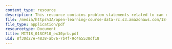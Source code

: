 ```yaml
---
content_type: resource
description: This resource contains problem statements related to can design.
file: /media/https%3A/open-learning-course-data-rc.s3.amazonaws.com/18-01sc-single-variable-calculus-fall-2010/8f30d27e4838ab767b4f9c4a5538df18_MIT18_01SCF10_ex30prb.pdf
file_type: application/pdf
resourcetype: Document
title: MIT18_01SCF10_ex30prb.pdf
uid: 8f30d27e-4838-ab76-7b4f-9c4a5538df18
---
```

